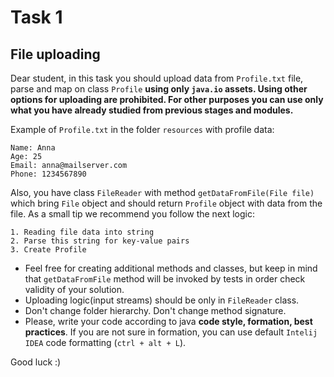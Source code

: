 # Task 1


## File uploading

Dear student, in this task you should upload data from `Profile.txt` file, parse and map on class `Profile` **using only `java.io` assets.
Using other options for uploading are prohibited. For other purposes you can use only what you have already studied
from previous stages and modules.**

Example of `Profile.txt` in the folder `resources` with profile data:

```
Name: Anna
Age: 25
Email: anna@mailserver.com
Phone: 1234567890
```

Also, you have class `FileReader` with method `getDataFromFile(File file)` which bring `File` object and should
return `Profile` object with data from the file.
As a small tip we recommend you follow the next logic:

```
1. Reading file data into string
2. Parse this string for key-value pairs
3. Create Profile
```

- Feel free for creating additional methods and classes, but keep in mind that `getDataFromFile` method will be invoked
by tests in order check validity of your solution. 
- Uploading logic(input streams) should be only in `FileReader` class. 
- Don't change folder hierarchy. Don't change method signature.
- Please, write your code according to java **code style, formation, best practices**. If you are not sure in formation, you can use default `Intelij IDEA` code formatting (`ctrl + alt + L`).

Good luck :)


